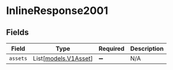 # InlineResponse2001


## Fields

| Field                                        | Type                                         | Required                                     | Description                                  |
| -------------------------------------------- | -------------------------------------------- | -------------------------------------------- | -------------------------------------------- |
| `assets`                                     | List[[models.V1Asset](../models/v1asset.md)] | :heavy_minus_sign:                           | N/A                                          |